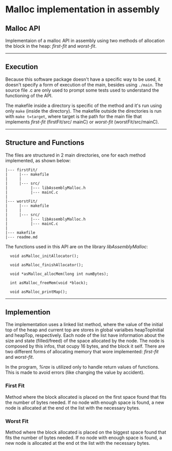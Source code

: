# Malloc implementation in assembly

## Malloc API
  Implementaion of a malloc API in assembly using two methods of
allocation the block in the heap: *first-fit* and *worst-fit*.

---

## Execution
  Because this software package doesn't have a specific way to be 
used, it doesn't specify a form of execution of the main, besides
using `./main`. The source file .c are only used to prompt some 
tests used to understand the functioning of the API.

  The makefile inside a directory is specific of the method and it's
run using only `make` (inside the directory). The makefile outside 
the directories is run with `make t=target`, where target is the
path for the main file that implements *first-fit* (firstFit/src/
mainC) or *worst-fit* (worstFit/src/mainC).

---

## Structure and Functions
  The files are structured in 2 main directories, one for each
method implemented, as shown below:
```
|--- firstFit/
|     |--- makefile
|     |
|     |--- src/
|          |--- libAssemblyMalloc.h
|          |--- mainC.c
|  
|--- worstFit/
|     |--- makefile
|     |
|     |--- src/
|          |--- libAssemblyMalloc.h
|          |--- mainC.c
|
|--- makefile
|--- readme.md
```

  The functions used in this API are on the library 
*libAssemblyMalloc*:  
```
  void asMalloc_initAllocator();  

  void asMalloc_finishAllocator();  
  
  void *asMalloc_allocMem(long int numBytes);  
  
  int asMalloc_freeMem(void *block);  
  
  void asMalloc_printMap();  
```

---

## Implemention
  The implementation uses a linked list method, where the value of 
the initial top of the heap and current top are stores in global 
varialbes heapTopInitial and heapTop, respectively. Each node of 
the list have information about the size and state (filled/freed) 
of the space allocated by the node. The node is composed by this 
infos, that ocupy 16 bytes, and the block it self. There are two 
different forms of allocating memory that wore implemented: 
*first-fit* and *worst-fit*.

  In the program, *%rax* is utilized only to handle return values of
functions. This is made to avoid errors (like changing the value 
by accident). 

### First Fit
  Method where the block allocated is placed on the first space
found that fits the number of bytes needed. If no node with enough 
space is found, a new node is allocated at the end ot the list with
the necessary bytes.

### Worst Fit

  Method where the block allocated is placed on the biggest space
found that fits the number of bytes needed. If no node with enough 
space is found, a new node is allocated at the end ot the list with
the necessary bytes.
